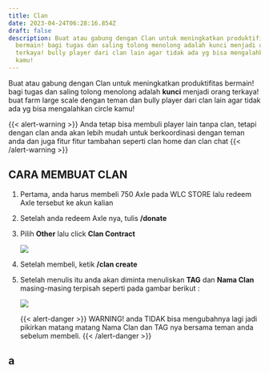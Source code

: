 ```yaml
---
title: Clan
date: 2023-04-24T06:28:16.854Z
draft: false
description: Buat atau gabung dengan Clan untuk meningkatkan produktifitas
  bermain! bagi tugas dan saling tolong menolong adalah kunci menjadi orang
  terkaya! bully player dari clan lain agar tidak ada yg bisa mengalahkan circle
  kamu!
---
```

Buat atau gabung dengan Clan untuk meningkatkan produktifitas bermain! bagi tugas dan saling tolong menolong adalah **kunci** menjadi orang terkaya! buat farm large scale dengan teman dan bully player dari clan lain agar tidak ada yg bisa mengalahkan circle kamu!

{{< alert-warning >}} Anda tetap bisa membuli player lain tanpa clan, tetapi dengan clan anda akan lebih mudah untuk berkoordinasi dengan teman anda dan juga fitur fitur tambahan seperti clan home dan clan chat {{< /alert-warning >}}

## C﻿ARA MEMBUAT CLAN

1. Pertama, anda harus membeli 750 Axle pada WLC STORE ﻿lalu redeem Axle tersebut ke akun kalian
2. Setelah anda redeem Axle nya, tulis **/donate**
3. Pilih **Other** lalu click **Clan Contract**

   ![](/img/uploads/clan-contract.png)
4. Setelah membeli, ketik **/clan create** 
5. Setelah menulis itu anda akan diminta menuliskan **TAG** dan **Nama Clan** masing-masing terpisah seperti pada gambar berikut :

   ![](/img/uploads/contoh-bikin-clan.png)

   {{< alert-danger >}} WARNING! anda TIDAK bisa mengubahnya lagi jadi pikirkan matang matang Nama Clan dan TAG nya bersama teman anda sebelum membeli. {{< /alert-danger >}}

## a